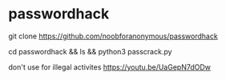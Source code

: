 # passwordhack

git clone https://github.com/noobforanonymous/passwordhack

cd passwordhack && ls && python3 passcrack.py


don't use for illegal activites
https://youtu.be/UaGepN7dODw
